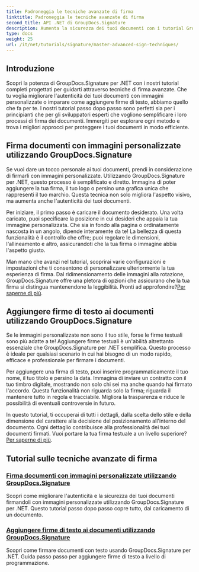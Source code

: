 ```yaml
---
title: Padroneggia le tecniche avanzate di firma
linktitle: Padroneggia le tecniche avanzate di firma
second_title: API .NET di GroupDocs.Signature
description: Aumenta la sicurezza dei tuoi documenti con i tutorial GroupDocs.Signature per .NET. Scopri tecniche di firma avanzate, dalle immagini personalizzate alle firme di testo.
type: docs
weight: 25
url: /it/net/tutorials/signature/master-advanced-sign-techniques/
---
```

## Introduzione

Scopri la potenza di GroupDocs.Signature per .NET con i nostri tutorial completi progettati per guidarti attraverso tecniche di firma avanzate. Che tu voglia migliorare l'autenticità dei tuoi documenti con immagini personalizzate o imparare come aggiungere firme di testo, abbiamo quello che fa per te. I nostri tutorial passo dopo passo sono perfetti sia per i principianti che per gli sviluppatori esperti che vogliono semplificare i loro processi di firma dei documenti. Immergiti per esplorare ogni metodo e trova i migliori approcci per proteggere i tuoi documenti in modo efficiente. 

## Firma documenti con immagini personalizzate utilizzando GroupDocs.Signature
Se vuoi dare un tocco personale ai tuoi documenti, prendi in considerazione di firmarli con immagini personalizzate. Utilizzando GroupDocs.Signature per .NET, questo processo è semplificato e diretto. Immagina di poter aggiungere la tua firma, il tuo logo o persino una grafica unica che rappresenti il tuo marchio. Questa tecnica non solo migliora l'aspetto visivo, ma aumenta anche l'autenticità dei tuoi documenti.

Per iniziare, il primo passo è caricare il documento desiderato. Una volta caricato, puoi specificare la posizione in cui desideri che appaia la tua immagine personalizzata. Che sia in fondo alla pagina o ordinatamente nascosta in un angolo, dipende interamente da te! La bellezza di questa funzionalità è il controllo che offre; puoi regolare le dimensioni, l'allineamento e altro, assicurandoti che la tua firma o immagine abbia l'aspetto giusto.

Man mano che avanzi nel tutorial, scoprirai varie configurazioni e impostazioni che ti consentono di personalizzare ulteriormente la tua esperienza di firma. Dal ridimensionamento delle immagini alla rotazione, GroupDocs.Signature offre una pletora di opzioni che assicurano che la tua firma si distingua mantenendone la leggibilità. Pronti ad approfondire?[Per saperne di più](./sign-documents-with-custom-image/).

## Aggiungere firme di testo ai documenti utilizzando GroupDocs.Signature
Se le immagini personalizzate non sono il tuo stile, forse le firme testuali sono più adatte a te! Aggiungere firme testuali è un'abilità altrettanto essenziale che GroupDocs.Signature per .NET semplifica. Questo processo è ideale per qualsiasi scenario in cui hai bisogno di un modo rapido, efficace e professionale per firmare i documenti.

Per aggiungere una firma di testo, puoi inserire programmaticamente il tuo nome, il tuo titolo e persino la data. Immagina di inviare un contratto con il tuo timbro digitale, mostrando non solo chi sei ma anche quando hai firmato l'accordo. Questa funzionalità non riguarda solo la firma; riguarda il mantenere tutto in regola e tracciabile. Migliora la trasparenza e riduce le possibilità di eventuali controversie in futuro.

 In questo tutorial, ti occuperai di tutti i dettagli, dalla scelta dello stile e della dimensione del carattere alla decisione del posizionamento all'interno del documento. Ogni dettaglio contribuisce alla professionalità dei tuoi documenti firmati. Vuoi portare la tua firma testuale a un livello superiore?[Per saperne di più](./add-text-signatures-to-documents/).

## Tutorial sulle tecniche avanzate di firma
### [Firma documenti con immagini personalizzate utilizzando GroupDocs.Signature](./sign-documents-with-custom-image/)
Scopri come migliorare l'autenticità e la sicurezza dei tuoi documenti firmandoli con immagini personalizzate utilizzando GroupDocs.Signature per .NET. Questo tutorial passo dopo passo copre tutto, dal caricamento di un documento.
### [Aggiungere firme di testo ai documenti utilizzando GroupDocs.Signature](./add-text-signatures-to-documents/)
Scopri come firmare documenti con testo usando GroupDocs.Signature per .NET. Guida passo passo per aggiungere firme di testo a livello di programmazione.